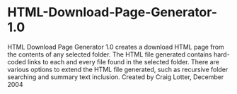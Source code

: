 HTML-Download-Page-Generator-1.0
================================

HTML Download Page Generator 1.0 creates a download HTML page from the contents of any selected folder. The HTML file generated contains hard-coded links to each and every file found in the selected folder. There are various options to extend the HTML file generated, such as recursive folder searching and summary text inclusion.  Created by Craig Lotter, December 2004
